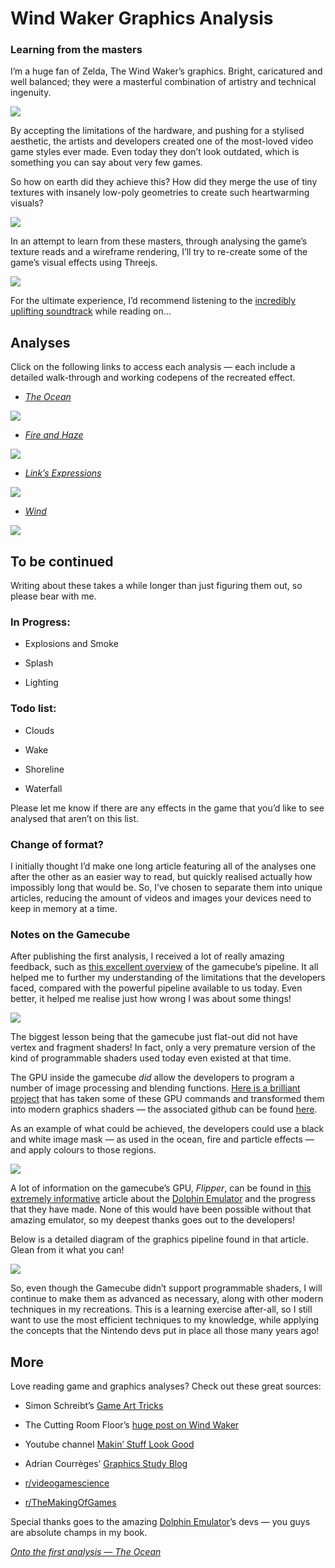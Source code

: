
# Wind Waker Graphics Analysis

### Learning from the masters

I’m a huge fan of Zelda, The Wind Waker’s graphics. Bright, caricatured and well balanced; they were a masterful combination of artistry and technical ingenuity.

![](https://cdn-images-1.medium.com/max/3840/1*mQdA-FVXQKjPpYalFhEdPA.jpeg)

By accepting the limitations of the hardware, and pushing for a stylised aesthetic, the artists and developers created one of the most-loved video game styles ever made. Even today they don’t look outdated, which is something you can say about very few games.

So how on earth did they achieve this? How did they merge the use of tiny textures with insanely low-poly geometries to create such heartwarming visuals?

![](https://cdn-images-1.medium.com/max/3840/1*uqlpxigvxxjGdhGbw3QHDQ.jpeg)

In an attempt to learn from these masters, through analysing the game’s texture reads and a wireframe rendering, I’ll try to re-create some of the game’s visual effects using Threejs.

![](https://cdn-images-1.medium.com/max/3840/1*deskerArC0CPSZAka6C-Mg.jpeg)

For the ultimate experience, I’d recommend listening to the [incredibly uplifting soundtrack](https://www.youtube.com/watch?v=KnJiC8FeI2I) while reading on…

## Analyses

Click on the following links to access each analysis — each include a detailed walk-through and working codepens of the recreated effect.

* [*The Ocean*](https://medium.com/@gordonnl/the-ocean-170fdfd659f1)

![](https://cdn-images-1.medium.com/max/3794/1*eS4IPO4qdLCFm-Te6Ba-uw.jpeg)

* [*Fire and Haze*](https://medium.com/@gordonnl/fire-and-haze-b4561743b17)

![](https://cdn-images-1.medium.com/max/3794/1*S6nwZ3Hhmm01Y1VQc1XwNA.jpeg)

* [*Link’s Expressions*](https://medium.com/@gordonnl/links-expressions-eb7beae2c62c)

![](https://cdn-images-1.medium.com/max/3200/1*WWiMA12Gc7yUL0IIYZCnhw.jpeg)

* [*Wind*](https://medium.com/@gordonnl/wind-f4fc7a3b366a)

![](https://cdn-images-1.medium.com/max/3200/1*j8JIWUsfwUCuRT0yeIFjlw.jpeg)

## To be continued

Writing about these takes a while longer than just figuring them out, so please bear with me.

### In Progress:

* Explosions and Smoke

* Splash

* Lighting

### Todo list:

* Clouds

* Wake

* Shoreline

* Waterfall

Please let me know if there are any effects in the game that you’d like to see analysed that aren’t on this list.

### Change of format?

I initially thought I’d make one long article featuring all of the analyses one after the other as an easier way to read, but quickly realised actually how impossibly long that would be. So, I’ve chosen to separate them into unique articles, reducing the amount of videos and images your devices need to keep in memory at a time.

### Notes on the Gamecube

After publishing the first analysis, I received a lot of really amazing feedback, such as [this excellent overview](https://www.reddit.com/r/programming/comments/5cffew/wind_waker_graphics_analysis/d9wqpar/) of the gamecube’s pipeline. It all helped me to further my understanding of the limitations that the developers faced, compared with the powerful pipeline available to us today. Even better, it helped me realise just how wrong I was about some things!

![](https://cdn-images-1.medium.com/max/2800/1*upaksG-1j90YT_HPQEZk5w.jpeg)

The biggest lesson being that the gamecube just flat-out did not have vertex and fragment shaders! In fact, only a very premature version of the kind of programmable shaders used today even existed at that time.

The GPU inside the gamecube *did* allow the developers to program a number of image processing and blending functions. [Here is a brilliant project](http://magcius.github.io/bmdview.js/bmdview.html) that has taken some of these GPU commands and transformed them into modern graphics shaders — the associated github can be found [here](https://github.com/magcius/bmdview).

As an example of what could be achieved, the developers could use a black and white image mask — as used in the ocean, fire and particle effects — and apply colours to those regions.

![](https://cdn-images-1.medium.com/max/2800/1*GJMz1cHLOdv8tSlhIBQ2QQ.jpeg)

A lot of information on the gamecube’s GPU, *Flipper*, can be found in [this extremely informative](https://dolphin-emu.org/blog/2014/03/15/pixel-processing-problems/) article about the [Dolphin Emulator](https://dolphin-emu.org/) and the progress that they have made. None of this would have been possible without that amazing emulator, so my deepest thanks goes out to the developers!

Below is a detailed diagram of the graphics pipeline found in that article. Glean from it what you can!

![](https://cdn-images-1.medium.com/max/6000/1*QQANxq4-KLNDn_5IJdVFKw.jpeg)

So, even though the Gamecube didn’t support programmable shaders, I will continue to make them as advanced as necessary, along with other modern techniques in my recreations. This is a learning exercise after-all, so I still want to use the most efficient techniques to my knowledge, while applying the concepts that the Nintendo devs put in place all those many years ago!

## More

Love reading game and graphics analyses? Check out these great sources:

* Simon Schreibt’s [Game Art Tricks](https://simonschreibt.de/game-art-tricks/)

* The Cutting Room Floor’s [huge post on Wind Waker](https://tcrf.net/The_Legend_of_Zelda:_The_Wind_Waker)

* Youtube channel [Makin’ Stuff Look Good](https://www.youtube.com/channel/UCEklP9iLcpExB8vp_fWQseg)

* Adrian Courrèges’ [Graphics Study Blog](http://www.adriancourreges.com/blog/)

* [r/videogamescience](https://www.reddit.com/r/videogamescience/)

* [r/TheMakingOfGames](https://www.reddit.com/r/TheMakingOfGames/)

Special thanks goes to the amazing [Dolphin Emulator](https://dolphin-emu.org/)’s devs — you guys are absolute champs in my book.

[*Onto the first analysis — The Ocean*](https://medium.com/@gordonnl/the-ocean-170fdfd659f1#.t3u0ccarv)
